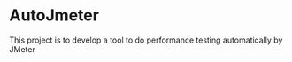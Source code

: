 AutoJmeter
==========

This project is to develop a tool to do performance testing automatically by JMeter 
